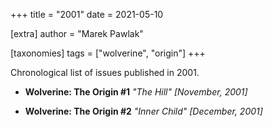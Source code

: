 +++
title = "2001"
date = 2021-05-10

[extra]
author = "Marek Pawlak"

[taxonomies]
tags = ["wolverine", "origin"]
+++

Chronological list of issues published in 2001.
<!-- more -->

* **Wolverine: The Origin #1**
*"The Hill" [November, 2001]*

* **Wolverine: The Origin #2**
*"Inner Child" [December, 2001]*